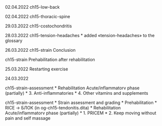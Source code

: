 02.04.2022
ch15-low-back

02.04.2022
ch15-thoracic-spine

29.03.2022
ch15-сostochondritis

28.03.2022
ch15-tension-headaches
	* added «tension-headaches» to the glossary

26.03.2022
ch15-strain Conclusion

ch15-strain Prehabilitation after rehabilitation

25.03.2022
Restarting exercise

24.03.2022

ch15-strain-assessment
	* Rehabilitation Acute/inflammatorv phase (partially)
		* 3. Anti-inflammatories
		* 4. Other vitamins and supplements

ch15-strain-assessment
	* Strain assessment and grading
	* Prehabilitation
	* RICE → БЛОК (in og-ch15-tendonitis.dita)
	* Rehabilitation Acute/inflammatorv phase (partially)
		* 1. PRICEM
		* 2. Keep moving without pain and self massage
